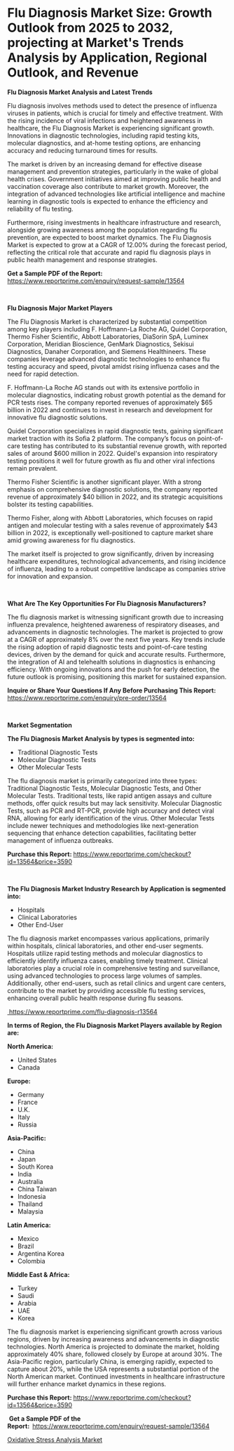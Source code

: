 <p><h1>Flu Diagnosis Market Size: Growth Outlook from 2025 to 2032, projecting at Market's Trends Analysis by Application, Regional Outlook, and Revenue</h1></p><p><strong>Flu Diagnosis Market Analysis and Latest Trends</strong></p>
<p><p>Flu diagnosis involves methods used to detect the presence of influenza viruses in patients, which is crucial for timely and effective treatment. With the rising incidence of viral infections and heightened awareness in healthcare, the Flu Diagnosis Market is experiencing significant growth. Innovations in diagnostic technologies, including rapid testing kits, molecular diagnostics, and at-home testing options, are enhancing accuracy and reducing turnaround times for results.</p><p>The market is driven by an increasing demand for effective disease management and prevention strategies, particularly in the wake of global health crises. Government initiatives aimed at improving public health and vaccination coverage also contribute to market growth. Moreover, the integration of advanced technologies like artificial intelligence and machine learning in diagnostic tools is expected to enhance the efficiency and reliability of flu testing.</p><p>Furthermore, rising investments in healthcare infrastructure and research, alongside growing awareness among the population regarding flu prevention, are expected to boost market dynamics. The Flu Diagnosis Market is expected to grow at a CAGR of 12.00% during the forecast period, reflecting the critical role that accurate and rapid flu diagnosis plays in public health management and response strategies.</p></p>
<p><strong>Get a Sample PDF of the Report:&nbsp;</strong> <a href="https://www.reportprime.com/enquiry/request-sample/13564?utm_campaign=2660&utm_medium=2&utm_source=Github&utm_content=ia&utm_term=20032025&utm_id=flu-diagnosis">https://www.reportprime.com/enquiry/request-sample/13564</a></p>
<p>&nbsp;</p>
<p><strong>Flu Diagnosis Major Market Players</strong></p>
<p><p>The Flu Diagnosis Market is characterized by substantial competition among key players including F. Hoffmann-La Roche AG, Quidel Corporation, Thermo Fisher Scientific, Abbott Laboratories, DiaSorin SpA, Luminex Corporation, Meridian Bioscience, GenMark Diagnostics, Sekisui Diagnostics, Danaher Corporation, and Siemens Healthineers. These companies leverage advanced diagnostic technologies to enhance flu testing accuracy and speed, pivotal amidst rising influenza cases and the need for rapid detection.</p><p>F. Hoffmann-La Roche AG stands out with its extensive portfolio in molecular diagnostics, indicating robust growth potential as the demand for PCR tests rises. The company reported revenues of approximately $65 billion in 2022 and continues to invest in research and development for innovative flu diagnostic solutions.</p><p>Quidel Corporation specializes in rapid diagnostic tests, gaining significant market traction with its Sofia 2 platform. The company’s focus on point-of-care testing has contributed to its substantial revenue growth, with reported sales of around $600 million in 2022. Quidel's expansion into respiratory testing positions it well for future growth as flu and other viral infections remain prevalent.</p><p>Thermo Fisher Scientific is another significant player. With a strong emphasis on comprehensive diagnostic solutions, the company reported revenue of approximately $40 billion in 2022, and its strategic acquisitions bolster its testing capabilities. </p><p>Thermo Fisher, along with Abbott Laboratories, which focuses on rapid antigen and molecular testing with a sales revenue of approximately $43 billion in 2022, is exceptionally well-positioned to capture market share amid growing awareness for flu diagnostics.</p><p>The market itself is projected to grow significantly, driven by increasing healthcare expenditures, technological advancements, and rising incidence of influenza, leading to a robust competitive landscape as companies strive for innovation and expansion.</p></p>
<p>&nbsp;</p>
<p><strong>What Are The Key Opportunities For Flu Diagnosis Manufacturers?</strong></p>
<p><p>The flu diagnosis market is witnessing significant growth due to increasing influenza prevalence, heightened awareness of respiratory diseases, and advancements in diagnostic technologies. The market is projected to grow at a CAGR of approximately 8% over the next five years. Key trends include the rising adoption of rapid diagnostic tests and point-of-care testing devices, driven by the demand for quick and accurate results. Furthermore, the integration of AI and telehealth solutions in diagnostics is enhancing efficiency. With ongoing innovations and the push for early detection, the future outlook is promising, positioning this market for sustained expansion.</p></p>
<p><strong>Inquire or Share Your Questions If Any Before Purchasing This Report:</strong> <a href="https://www.reportprime.com/enquiry/pre-order/13564?utm_campaign=2660&utm_medium=2&utm_source=Github&utm_content=ia&utm_term=20032025&utm_id=flu-diagnosis">https://www.reportprime.com/enquiry/pre-order/13564</a></p>
<p>&nbsp;</p>
<p><strong>Market Segmentation</strong></p>
<p><strong>The Flu Diagnosis Market Analysis by types is segmented into:</strong></p>
<p><ul><li>Traditional Diagnostic Tests</li><li>Molecular Diagnostic Tests</li><li>Other Molecular Tests</li></ul></p>
<p><p>The flu diagnosis market is primarily categorized into three types: Traditional Diagnostic Tests, Molecular Diagnostic Tests, and Other Molecular Tests. Traditional tests, like rapid antigen assays and culture methods, offer quick results but may lack sensitivity. Molecular Diagnostic Tests, such as PCR and RT-PCR, provide high accuracy and detect viral RNA, allowing for early identification of the virus. Other Molecular Tests include newer techniques and methodologies like next-generation sequencing that enhance detection capabilities, facilitating better management of influenza outbreaks.</p></p>
<p><strong>Purchase this Report:&nbsp;</strong><a href="https://www.reportprime.com/checkout?id=13564&price=3590&utm_campaign=2660&utm_medium=2&utm_source=Github&utm_content=ia&utm_term=20032025&utm_id=flu-diagnosis">https://www.reportprime.com/checkout?id=13564&price=3590</a></p>
<p>&nbsp;</p>
<p><strong>The Flu Diagnosis Market Industry Research by Application is segmented into:</strong></p>
<p><ul><li>Hospitals</li><li>Clinical Laboratories</li><li>Other End-User</li></ul></p>
<p><p>The flu diagnosis market encompasses various applications, primarily within hospitals, clinical laboratories, and other end-user segments. Hospitals utilize rapid testing methods and molecular diagnostics to efficiently identify influenza cases, enabling timely treatment. Clinical laboratories play a crucial role in comprehensive testing and surveillance, using advanced technologies to process large volumes of samples. Additionally, other end-users, such as retail clinics and urgent care centers, contribute to the market by providing accessible flu testing services, enhancing overall public health response during flu seasons.</p></p>
<p><a href="https://www.reportprime.com/flu-diagnosis-r13564?utm_campaign=2660&utm_medium=2&utm_source=Github&utm_content=ia&utm_term=20032025&utm_id=flu-diagnosis">&nbsp;https://www.reportprime.com/flu-diagnosis-r13564</a></p>
<p><strong>In terms of Region, the Flu Diagnosis Market Players available by Region are:</strong></p>
<p>
    <p> <strong> North America: </strong>
        <ul>
            <li>United States</li>
            <li>Canada</li>
        </ul>
        </p> 
    <p> <strong> Europe: </strong>
        <ul>
            <li>Germany</li>
            <li>France</li>
            <li>U.K.</li>
            <li>Italy</li>
            <li>Russia</li>
        </ul>
        </p> 
    <p> <strong> Asia-Pacific: </strong>
        <ul>
            <li>China</li>
            <li>Japan</li>
            <li>South Korea</li>
            <li>India</li>
            <li>Australia</li>
            <li>China Taiwan</li>
            <li>Indonesia</li>
            <li>Thailand</li>
            <li>Malaysia</li>
        </ul>
        </p> 
    <p> <strong> Latin America: </strong>
        <ul>
            <li>Mexico</li>
            <li>Brazil</li>
            <li>Argentina Korea</li>
            <li>Colombia</li>
        </ul>
        </p> 
    <p> <strong> Middle East & Africa: </strong>
        <ul>
            <li>Turkey</li>
            <li>Saudi</li>
            <li>Arabia</li>
            <li>UAE</li>
            <li>Korea</li>
        </ul>
    </p>
    </p>
<p><p>The flu diagnosis market is experiencing significant growth across various regions, driven by increasing awareness and advancements in diagnostic technologies. North America is projected to dominate the market, holding approximately 40% share, followed closely by Europe at around 30%. The Asia-Pacific region, particularly China, is emerging rapidly, expected to capture about 20%, while the USA represents a substantial portion of the North American market. Continued investments in healthcare infrastructure will further enhance market dynamics in these regions.</p></p>
<p><strong>Purchase this Report: </strong><a href="https://www.reportprime.com/checkout?id=13564&price=3590&utm_campaign=2660&utm_medium=2&utm_source=Github&utm_content=ia&utm_term=20032025&utm_id=flu-diagnosis">https://www.reportprime.com/checkout?id=13564&price=3590</a></p>
<p>&nbsp;<strong>Get a Sample PDF of the Report:&nbsp;&nbsp;</strong><a href="https://www.reportprime.com/enquiry/request-sample/13564?utm_campaign=2660&utm_medium=2&utm_source=Github&utm_content=ia&utm_term=20032025&utm_id=flu-diagnosis">https://www.reportprime.com/enquiry/request-sample/13564</a></p>
<p><strong></strong></p>
<p><p><a href="https://github.com/schwminh2001101/Market-Research-Report-List-1/blob/main/oxidative-stress-analysis-market.md?utm_campaign=2660&utm_medium=2&utm_source=Github&utm_content=ia&utm_term=20032025&utm_id=flu-diagnosis">Oxidative Stress Analysis Market</a></p></p>